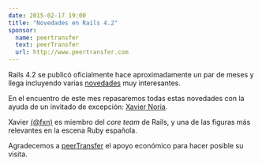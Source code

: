 ```yaml
---
date: 2015-02-17 19:00
title: "Novedades en Rails 4.2"
sponsor:
  name: peertransfer
  text: peerTransfer
  url: http://www.peertransfer.com
---
```


Rails 4.2 se publicó oficialmente hace aproximadamente un par de meses y llega incluyendo varias [novedades](http://guides.rubyonrails.org/v4.2.0/4_2_release_notes.html) muy interesantes.

En el encuentro de este mes repasaremos todas estas novedades con la ayuda de un invitado de excepción: [Xavier Noria](http://www.hashref.com/).

Xavier [(@fxn)](http://twitter.com/fxn) es miembro del _core team_ de Rails, y una de las figuras más relevantes en la escena Ruby española.

Agradecemos a [peerTransfer](http://www.peertransfer.com) el apoyo económico para hacer posible su visita.
